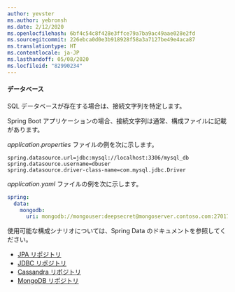 ```yaml
---
author: yevster
ms.author: yebronsh
ms.date: 2/12/2020
ms.openlocfilehash: 6bf4c54c8f428e3ffce79a7ba9ac49aae028e2fd
ms.sourcegitcommit: 226ebca0d0e3b918928f58a3a7127be49e4aca87
ms.translationtype: HT
ms.contentlocale: ja-JP
ms.lasthandoff: 05/08/2020
ms.locfileid: "82990234"
---
```

#### <a name="databases"></a>データベース

SQL データベースが存在する場合は、接続文字列を特定します。

Spring Boot アプリケーションの場合、接続文字列は通常、構成ファイルに記載があります。 

*application.properties* ファイルの例を次に示します。

```properties
spring.datasource.url=jdbc:mysql://localhost:3306/mysql_db
spring.datasource.username=dbuser
spring.datasource.driver-class-name=com.mysql.jdbc.Driver
```

*application.yaml* ファイルの例を次に示します。

```yaml
spring:
  data:
    mongodb:
      uri: mongodb://mongouser:deepsecret@mongoserver.contoso.com:27017
```

使用可能な構成シナリオについては、Spring Data のドキュメントを参照してください。

* [JPA リポジトリ](https://docs.spring.io/spring-data/jpa/docs/current/reference/html/#jpa.repositories)
* [JDBC リポジトリ](https://docs.spring.io/spring-data/jdbc/docs/current/reference/html/#jdbc.repositories)
* [Cassandra リポジトリ](https://docs.spring.io/spring-data/cassandra/docs/current/reference/html/#cassandra.repositories)
* [MongoDB リポジトリ](https://docs.spring.io/spring-data/mongodb/docs/current/reference/html/#mongodb.repositories)
